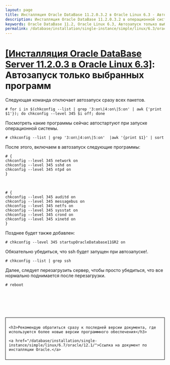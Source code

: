 ```yaml
---
layout: page
title: Инсталляция Oracle DataBase 11.2.0.3.2 в Oracle Linux 6.3 - Автозапуск только выбранных программ
description: Инсталляция Oracle DataBase 11.2.0.3.2 в операционной системе Oracle Linux 6.3 - Автозапуск только выбранных программ
keywords: Oracle DataBase 11.2, Oracle Linux 6.3, Автозапуск только выбранных программ
permalink: /database/installation/single-instance/simple/linux/6.3/oracle/11.2/autostart-only-packages-what-needed/
---
```


# <a href="/database/installation/single-instance/simple/linux/6.3/oracle/11.2/">[Инсталляция Oracle DataBase Server 11.2.0.3 в Oracle Linux 6.3]</a>: Автозапуск только выбранных программ

Следующая команда отключает автозапуск сразу всех пакетов.

    # for i in $(chkconfig --list | grep '3:on\|4:on\|5:on' | awk {'print $1'}); do chkconfig --level 345 $i off; done

Посмотреть какие программы сейчас автостартуют при запуске операционной системы.

    # chkconfig --list | grep '3:on\|4:on\|5:on'  |awk '{print $1}' | sort

После этого, включаем в автозапуск следующие программы:

    # {
    chkconfig --level 345 network on
    chkconfig --level 345 sshd on
    chkconfig --level 345 ntpd on
    }

<br/>

    # {
    chkconfig --level 345 auditd on
    chkconfig --level 345 messagebus on
    chkconfig --level 345 netfs on
    chkconfig --level 345 sysstat on
    chkconfig --level 345 crond on
    chkconfig --level 345 xinetd on
    }

Позднее будет также добавлен:

    # chkconfig --level 345 startupOracleDatabase11GR2 on

Обязательно убедиться, что ssh будет запущен при автозапуске!.

    # chkconfig --list | grep ssh

Далее, следует перезагрузить сервер, чтобы просто убедиться, что все нормально поднимается после перезагрузки.

    # reboot

<br/><br/>
<br/><br/>

<div style="padding:10px; border:thin solid black;">

    <h3>Рекомендую обратиться сразу к последней версии документа, где используются более новые версии программного обеспечения</h3>

    <a href="/database/installation/single-instance/simple/linux/6.7/oracle/12.1/">Ссылка на документ по инсталляции Oracle.</a>

</div>
